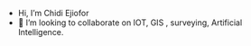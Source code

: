 - Hi, I’m Chidi Ejiofor 
- 💞️ I’m looking to collaborate on IOT, GIS , surveying, Artificial Intelligence. 


<!---
Cheppar/Cheppar is a ✨ special ✨ repository because its `README.md` (this file) appears on your GitHub profile.
You can click the Preview link to take a look at your changes.
--->
